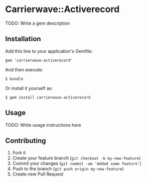 # Carrierwave::Activerecord

TODO: Write a gem description

## Installation

Add this line to your application's Gemfile:

    gem 'carrierwave-activerecord'

And then execute:

    $ bundle

Or install it yourself as:

    $ gem install carrierwave-activerecord

## Usage

TODO: Write usage instructions here

## Contributing

1. Fork it
2. Create your feature branch (`git checkout -b my-new-feature`)
3. Commit your changes (`git commit -am 'Added some feature'`)
4. Push to the branch (`git push origin my-new-feature`)
5. Create new Pull Request
